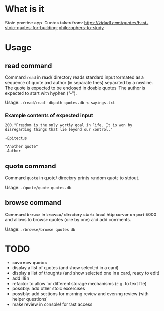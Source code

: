 # What is it
Stoic practice app.
Quotes taken from: 
https://kidadl.com/quotes/best-stoic-quotes-for-budding-philosophers-to-study

# Usage


## read command
Command `read` in read/ directory reads standard input formated as a sequence of quote and author (in separate lines) separated by a newline.
The quote is expected to be enclosed in double quotes.
The author is expected to start with hyphen ("-").

Usage:
`./read/read -dbpath quotes.db < sayings.txt`

### Example contents of expected input

    200."Freedom is the only worthy goal in life. It is won by disregarding things that lie beyond our control."

    -Epitectus

    "Another quote"
    -Author


## quote command
Command `quote` in quote/ directory prints random quote to stdout.

Usage:
`./quote/quote quotes.db`

## browse command
Command `browse` in browse/ directory starts local http server on port 5000 and allows to browse quotes (one by one) and add comments.

Usage: 
`./browse/browse quotes.db`


# TODO

* save new quotes
* display a list of quotes (and show selected in a card)
* display a list of thoughts (and show selected one in a card, ready to edit)
* add i18n 
* refactor to allow for different storage mechanisms (e.g. to text file)
* possibly: add other stoic excercises
* possibly: add sections for morning review and evening review (with helper questions)
* make review in console! for fast access
